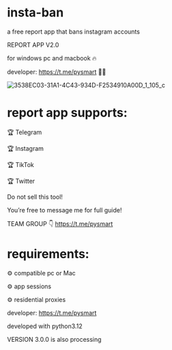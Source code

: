 # insta-ban
a free report app that bans instagram accounts

REPORT APP V2.0

for windows pc and macbook 🔥 

developer: https://t.me/pysmart 👨‍💻

![3538EC03-31A1-4C43-934D-F2534910A00D_1_105_c](https://github.com/instareporter/insta-ban/assets/172102405/239a08f1-aa51-4a04-b9f1-21a855be791c)

# report app supports:

🏆 Telegram

🏆 Instagram 

🏆 TikTok 

🏆 Twitter 

Do not sell this tool! 

You’re free to message me for full guide! 

TEAM GROUP 👇
https://t.me/pysmart

# requirements:

⚙️ compatible pc or Mac

⚙️ app sessions 

⚙️ residential proxies

developer: https://t.me/pysmart

developed with python3.12

VERSION 3.0.0 is also processing
